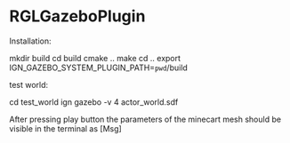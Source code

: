 # RGLGazeboPlugin
Installation:

mkdir build
cd build
cmake ..
make
cd ..
export IGN_GAZEBO_SYSTEM_PLUGIN_PATH=`pwd`/build

test world:

cd test_world
ign gazebo -v 4 actor_world.sdf

After pressing play button the parameters of the minecart mesh should be visible in the terminal as [Msg]